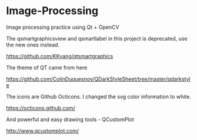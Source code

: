 # Image-Processing

Image processing practice using Qt + OpenCV

The qsmartgraphicsview and qsmartlabel in this project is deprecated, use the new ones instead.

https://github.com/KKyang/qtsmartgraphics

The theme of QT came from here

https://github.com/ColinDuquesnoy/QDarkStyleSheet/tree/master/qdarkstyle

The icons are Github Octicons. I changed the svg color information to white.

https://octicons.github.com/

And powerful and easy drawing tools - QCustomPlot

http://www.qcustomplot.com/
